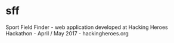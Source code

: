 # sff
Sport Field Finder - web application developed at Hacking Heroes Hackathon - April / May 2017 - hackingheroes.org 
